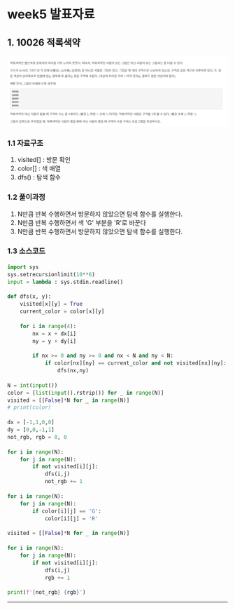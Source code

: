 # week5 발표자료

## 1. 10026 적록색약
![](1.PNG)

### 1.1 자료구조
1. visited[] : 방문 확인
2. color[] : 색 배열
3. dfs() : 탐색 함수 
   
### 1.2 풀이과정 
1. N만큼 반복 수행하면서 방문하지 않았으면 탐색 함수를 실행한다.
2. N만큼 반복 수행하면서 색 'G' 부분을 'R'로 바꾼다
3. N만큼 반복 수행하면서 방문하지 않았으면 탐색 함수를 실행한다.

### 1.3 소스코드

```python
import sys
sys.setrecursionlimit(10**6)
input = lambda : sys.stdin.readline()

def dfs(x, y):
    visited[x][y] = True
    current_color = color[x][y]

    for i in range(4):
        nx = x + dx[i]
        ny = y + dy[i]

        if nx >= 0 and ny >= 0 and nx < N and ny < N:
            if color[nx][ny] == current_color and not visited[nx][ny]:
                dfs(nx,ny)

N = int(input())
color = [list(input().rstrip()) for _ in range(N)]
visited = [[False]*N for _ in range(N)]
# print(color)

dx = [-1,1,0,0]
dy = [0,0,-1,1]
not_rgb, rgb = 0, 0

for i in range(N):
    for j in range(N):
        if not visited[i][j]:
            dfs(i,j)
            not_rgb += 1

for i in range(N):
    for j in range(N):
        if color[i][j] == 'G':
            color[i][j] = 'R'

visited = [[False]*N for _ in range(N)]

for i in range(N):
    for j in range(N):
        if not visited[i][j]:
            dfs(i,j)
            rgb += 1

print(f'{not_rgb} {rgb}')

```
---
